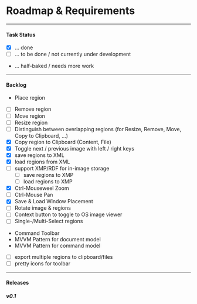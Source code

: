 # Roadmap & Requirements #

----------------------------------------------------

#### Task Status ####
- [x] ... done
- [ ] ... to be done / not currently under development
- ... half-baked / needs more work

----------------------------------------------------

#### Backlog ####
- Place region
- [ ] Remove region
- [ ] Move region
- [ ] Resize region
- [ ] Distinguish between overlapping regions (for Resize, Remove, Move, Copy to Clipboard, ...)
- [x] Copy region to Clipboard (Content, File)
- [x] Toggle next / previous image with left / right keys
- [x] save regions to XML
- [x] load regions from XML
- [ ] support XMP/RDF for in-image storage
	- [ ] save regions to XMP
	- [ ] load regions to XMP
- [x] Ctrl-Mouseweel Zoom
- [ ] Ctrl-Mouse Pan
- [x] Save & Load Window Placement
- [ ] Rotate image & regions
- [ ] Context button to toggle to OS image viewer
- [ ] Single-/Multi-Select regions
- Command Toolbar
- MVVM Pattern for document model
- MVVM Pattern for command model
- [ ] export multiple regions to clipboard/files
- [ ] pretty icons for toolbar

----------------------------------------------------

#### Releases ####
##### v0.1 #####
